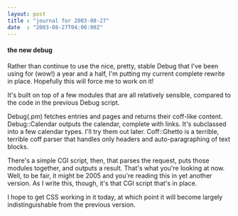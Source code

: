 ```yaml
---
layout: post
title : "journal for 2003-08-27"
date  : "2003-08-27T04:00:00Z"
---
```

<h4>the new debug</h4>Rather than continue to use the nice, pretty, stable Debug that I've been using for (wow!) a year and a half, I'm putting my current complete rewrite in place. Hopefully this will force me to work on it!

It's built on top of a few modules that are all relatively sensible, compared to the code in the previous Debug script.

Debug(.pm) fetches entries and pages and returns their coff-like content. Debug::Calendar outputs the calendar, complete with links.  It's subclassed into a few calendar types.  I'll try them out later.  Coff::Ghetto is a terrible, terrible coff parser that handles only headers and auto-paragraphing of text blocks.

There's a simple CGI script, then, that parses the request, puts those modules together, and outputs a result.  That's what you're looking at now.  Well, to be fair, it might be 2005 and you're reading this in yet another version.  As I write this, though, it's that CGI script that's in place.

I hope to get CSS working in it today, at which point it will become largely indistinguishable from the previous version.

